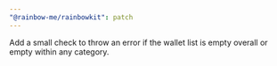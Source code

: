```yaml
---
"@rainbow-me/rainbowkit": patch
---
```


Add a small check to throw an error if the wallet list is empty overall or empty within any category.
